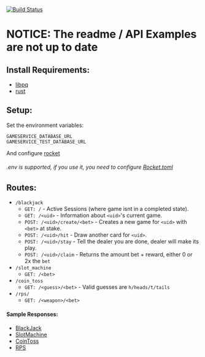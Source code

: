 [![Build Status](https://travis-ci.org/Mikibot/GameService.svg?branch=master)](https://travis-ci.org/Mikibot/GameService)

# NOTICE: The readme / API Examples are not up to date

## Install Requirements:
- [libpq](https://www.postgresql.org)
- [rust](https://rustup.rs)


## Setup:
Set the environment variables:

	GAMESERVICE_DATABASE_URL
	GAMESERVICE_TEST_DATABASE_URL

And configure [rocket](https://rocket.rs/guide/configuration/)

###### .env is supported, if you use it, you need to configure [Rocket.toml](https://rocket.rs/guide/configuration/#rockettoml)

## Routes:
- `/blackjack`
	- `GET: /` - Active Sessions (where game isnt in a completed state).
	- `GET: /<uid>` - Information about `<uid>`'s current game.
	- `POST: /<uid>/create/<bet>` - Creates a new game for `<uid>` with `<bet>` at stake.
	- `POST: /<uid>/hit` - Draw another card for `<uid>`.
	- `POST: /<uid>/stay` - Tell the dealer you are done, dealer will make its play.
	- `POST: /<uid>/claim` - Returns the amount bet + reward, either 0 or 2x the `bet`
- `/slot_machine`
	- `GET: /<bet>`
- `/coin_toss`
	- `GET: /<guess>/<bet>` - Valid guesses are `h/heads/t/tails`
- `/rps/`
	- `GET: /<weapon>/<bet>`

#### Sample Responses:
- [BlackJack](API/BlackJack.md)
- [SlotMachine](API/SlotMachine.md)
- [CoinToss](API/CoinToss.md)
- [RPS](API/RPS.md)